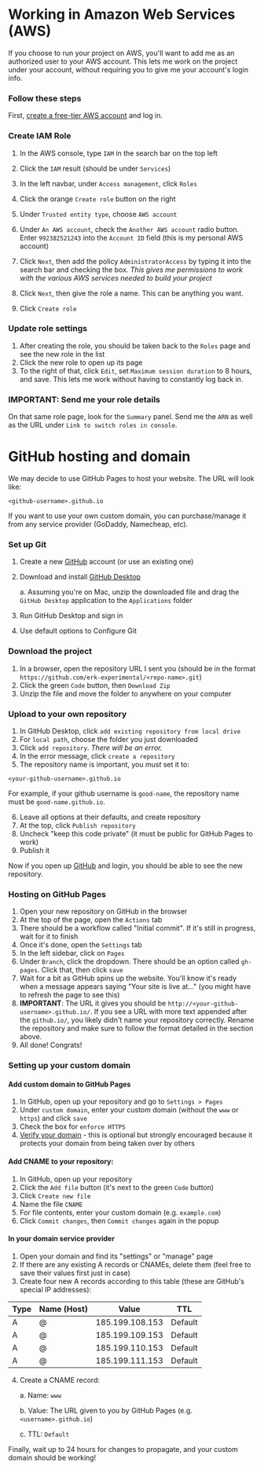 # Working in Amazon Web Services (AWS)

If you choose to run your project on AWS, you'll want to add me as an authorized user to your AWS account. This lets me work on the project under your account, without requiring you to give me your account's login info.

### Follow these steps

First, [create a free-tier AWS account](https://aws.amazon.com/free) and log in.

### Create IAM Role

1. In the AWS console, type `IAM` in the search bar on the top left
2. Click the `IAM` result (should be under `Services`)
3. In the left navbar, under `Access management`, click `Roles`
4. Click the orange `Create role` button on the right
5. Under `Trusted entity type`, choose `AWS account`
6. Under `An AWS account`, check the `Another AWS account` radio button. Enter `992382521243` into the `Account ID` field (this is my personal AWS account)
7. Click `Next`, then add the policy `AdministratorAccess` by typing it into the search bar and checking the box. _This gives me permissions to work with the various AWS services needed to build your project_

8. Click `Next`, then give the role a name. This can be anything you want.
9. Click `Create role`

### Update role settings

1. After creating the role, you should be taken back to the `Roles` page and see the new role in the list
2. Click the new role to open up its page
3. To the right of that, click `Edit`, set `Maximum session duration` to 8 hours, and save. This lets me work without having to constantly log back in.

### IMPORTANT: Send me your role details

On that same role page, look for the `Summary` panel. Send me the `ARN` as well as the URL under `Link to switch roles in console`.

# GitHub hosting and domain

We may decide to use GitHub Pages to host your website. The URL will look like:

```
<github-username>.github.io
```

If you want to use your own custom domain, you can purchase/manage it from any service provider (GoDaddy, Namecheap, etc).

### Set up Git

1. Create a new [GitHub](https://github.com/) account (or use an existing one)
2. Download and install [GitHub Desktop](https://github.com/apps/desktop)

   a. Assuming you're on Mac, unzip the downloaded file and drag the `GitHub Desktop` application to the `Applications` folder

3. Run GitHub Desktop and sign in
4. Use default options to Configure Git

### Download the project

1. In a browser, open the repository URL I sent you (should be in the format `https://github.com/erk-experimental/<repo-name>.git`)
2. Click the green `Code` button, then `Download Zip`
3. Unzip the file and move the folder to anywhere on your computer

### Upload to your own repository

1. In GitHub Desktop, click `add existing repository from local drive`
2. For `local path`, choose the folder you just downloaded
3. Click `add repository`. _There will be an error._
4. In the error message, click `create a repository`
5. The repository name is important, you _must_ set it to:

```
<your-github-username>.github.io
```

For example, if your github username is `good-name`, the repository name must be `good-name.github.io`.

6. Leave all options at their defaults, and create repository
7. At the top, click `Publish repository`
8. Uncheck "keep this code private" (it must be public for GitHub Pages to work)
9. Publish it

Now if you open up [GitHub](https://github.com/) and login, you should be able to see the new repository.

### Hosting on GitHub Pages

1. Open your new repository on GitHub in the browser
2. At the top of the page, open the `Actions` tab
3. There should be a workflow called "Initial commit". If it's still in progress, wait for it to finish
4. Once it's done, open the `Settings` tab
5. In the left sidebar, click on `Pages`
6. Under `Branch`, click the dropdown. There should be an option called `gh-pages`. Click that, then click `save`
7. Wait for a bit as GitHub spins up the website. You'll know it's ready when a message appears saying "Your site is live at..." (you might have to refresh the page to see this)
8. **IMPORTANT**: The URL it gives you should be `http://<your-github-username>.github.io/`. If you see a URL with more text appended after the `github.io/`, you likely didn't name your repository correctly. Rename the repository and make sure to follow the format detailed in the section above.
9. All done! Congrats!

### Setting up your custom domain

#### Add custom domain to GitHub Pages

1. In GitHub, open up your repository and go to `Settings > Pages`
2. Under `custom domain`, enter your custom domain (without the `www` or `https`) and click `save`
3. Check the box for `enforce HTTPS`
4. [Verify your domain](https://docs.github.com/en/pages/configuring-a-custom-domain-for-your-github-pages-site/verifying-your-custom-domain-for-github-pages) - this is optional but strongly encouraged because it protects your domain from being taken over by others

#### Add CNAME to your repository:

1. In GitHub, open up your repository
2. Click the `Add file` button (it's next to the green `Code` button)
3. Click `Create new file`
4. Name the file `CNAME`
5. For file contents, enter your custom domain (e.g. `example.com`)
6. Click `Commit changes`, then `Commit changes` again in the popup

#### In your domain service provider

1. Open your domain and find its "settings" or "manage" page
2. If there are any existing A records or CNAMEs, delete them (feel free to save their values first just in case)
3. Create four new A records according to this table (these are GitHub's special IP addresses):

| Type | Name (Host) | Value           | TTL     |
| ---- | ----------- | --------------- | ------- |
| A    | @           | 185.199.108.153 | Default |
| A    | @           | 185.199.109.153 | Default |
| A    | @           | 185.199.110.153 | Default |
| A    | @           | 185.199.111.153 | Default |

4. Create a CNAME record:

   a. Name: `www`

   b. Value: The URL given to you by GitHub Pages (e.g. `<username>.github.io`)

   c. TTL: `Default`

Finally, wait up to 24 hours for changes to propagate, and your custom domain should be working!
